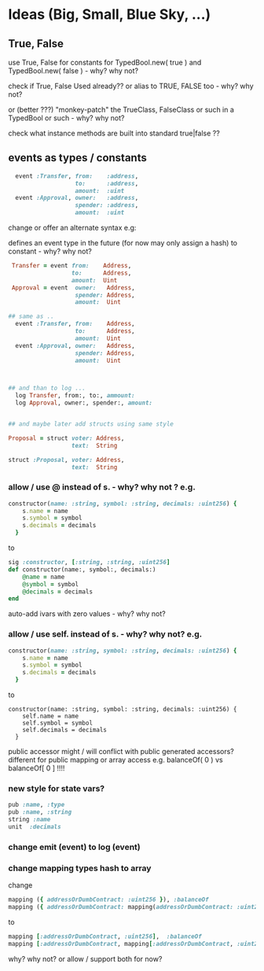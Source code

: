 # Ideas (Big, Small, Blue Sky, ...)


## True, False

use True, False for constants for TypedBool.new( true )
and TypedBool.new( false )  - why? why not?

check if True, False Used already??
or alias to TRUE, FALSE too - why? why not?


or (better ???) "monkey-patch"  the TrueClass, FalseClass or such 
in a TypedBool or such - why? why not?  

check what instance methods are built into standard true|false ??





## events as types / constants

``` ruby
  event :Transfer, from:    :address, 
                   to:      :address, 
                   amount:  :uint
  event :Approval, owner:   :address, 
                   spender: :address, 
                   amount:  :uint 

```

change or offer an alternate syntax e.g:

defines an event type in the future (for now may only assign a hash) to constant - why? why not?

``` ruby
 Transfer = event from:    Address, 
                  to:      Address, 
                  amount:  Uint  
 Approval = event  owner:   Address, 
                   spender: Address, 
                   amount:  Uint

## same as ..
  event :Transfer, from:    Address, 
                   to:      Address, 
                   amount:  Uint  
  event :Approval, owner:   Address, 
                   spender: Address, 
                   amount:  Uint



## and than to log ...
  log Transfer, from:, to:, ammount: 
  log Approval, owner:, spender:, amount: 


## and maybe later add structs using same style

Proposal = struct voter: Address,
                  text:  String

struct :Proposal, voter: Address,
                  text:  String
```



### allow / use  @ instead of s. - why? why not ? e.g.

``` ruby
constructor(name: :string, symbol: :string, decimals: :uint256) {
    s.name = name
    s.symbol = symbol
    s.decimals = decimals
  }
```
to

``` ruby
sig :constructor, [:string, :string, :uint256]
def constructor(name:, symbol:, decimals:)
    @name = name
    @symbol = symbol
    @decimals = decimals
end
```

auto-add ivars with zero values  - why? why not?


### allow / use   self. instead of s.  - why? why not?  e.g.

``` ruby
constructor(name: :string, symbol: :string, decimals: :uint256) {
    s.name = name
    s.symbol = symbol
    s.decimals = decimals
  }
```
to

```
constructor(name: :string, symbol: :string, decimals: :uint256) {
    self.name = name
    self.symbol = symbol
    self.decimals = decimals
  }
```

public accessor might / will conflict with public generated accessors?
different for public mapping or array access
e.g.  balanceOf( 0 )  vs balanceOf[ 0 ] !!!!

### new style for state vars?

``` ruby
pub :name, :type
pub :name, :string 
string :name
unit  :decimals
```

### change emit (event)  to log (event)


### change  mapping types hash to array  

change

``` ruby
mapping ({ addressOrDumbContract: :uint256 }), :balanceOf
mapping ({ addressOrDumbContract: mapping(addressOrDumbContract: :uint256) }), :allowance
```

to

``` ruby
mapping [:addressOrDumbContract, :uint256],  :balanceOf 
mapping [:addressOrDumbContract, mapping[:addressOrDumbContract, :uint256]], :allowance
```

why? why not?   or allow / support both for now?

